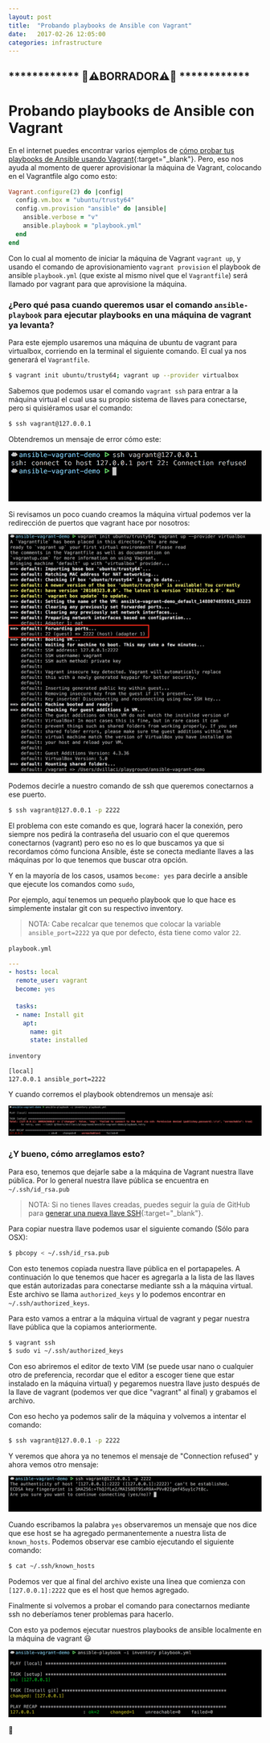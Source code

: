 ```yaml
---
layout: post
title:  "Probando playbooks de Ansible con Vagrant"
date:   2017-02-26 12:05:00
categories: infrastructure
---
```


## ************ 🦀⚠️**BORRADOR**⚠️🦀 ************

# Probando playbooks de Ansible con Vagrant

En el internet puedes encontrar varios ejemplos de [cómo probar tus playbooks de Ansible usando Vagrant](https://docs.ansible.com/ansible/guide_vagrant.html){:target="_blank"}. Pero, eso nos ayuda
al momento de querer aprovisionar la máquina de Vagrant, colocando en el Vagrantfile algo como esto:

```ruby
Vagrant.configure(2) do |config|
  config.vm.box = "ubuntu/trusty64"
  config.vm.provision "ansible" do |ansible|
    ansible.verbose = "v"
    ansible.playbook = "playbook.yml"
  end
end
```

Con lo cual al momento de iniciar la máquina de Vagrant `vagrant up`, y usando el comando de
aprovisionamiento `vagrant provision` el playbook de ansible `playbook.yml` (que existe al mismo
nivel que el `Vagrantfile`) será llamado por vagrant para que aprovisione la máquina.

### ¿Pero qué pasa cuando queremos usar el comando `ansible-playbook` para ejecutar playbooks en una máquina de vagrant ya levanta?

Para este ejemplo usaremos una máquina de ubuntu de vagrant para virtualbox, corriendo en la
terminal el siguiente comando. El cual ya nos generará el `Vagrantfile`.

```sh
$ vagrant init ubuntu/trusty64; vagrant up --provider virtualbox
```

Sabemos que podemos usar el comando `vagrant ssh` para entrar a la máquina virtual el cual usa su
propio sistema de llaves para conectarse, pero si quisiéramos usar el comando:

```sh
$ ssh vagrant@127.0.0.1
```

Obtendremos un mensaje de error cómo este:

![Connection Refused](/assets/ansible_vagrant/connection_refused.png)

Si revisamos un poco cuando creamos la máquina virtual podemos ver la redirección de puertos que
vagrant hace por nosotros:

![Vagrant init](/assets/ansible_vagrant/vagrant_init.png)

Podemos decirle a nuestro comando de ssh que queremos conectarnos a ese puerto.

```sh
$ ssh vagrant@127.0.0.1 -p 2222
```

El problema con este comando es que, logrará hacer la conexión, pero siempre nos pedirá la
contraseña del usuario con el que queremos conectarnos (vagrant) pero eso no es lo que buscamos ya
que si recordamos cómo funciona Ansible, éste se conecta mediante llaves a las máquinas por lo que
tenemos que buscar otra opción.

Y en la mayoría de los casos, usamos `become: yes` para decirle a ansible que ejecute los comandos
como `sudo`,

Por ejemplo, aquí tenemos un pequeño playbook que lo que hace es simplemente instalar git con su
respectivo inventory.

> NOTA: Cabe recalcar que tenemos que colocar la variable `ansible_port=2222` ya que por defecto,
ésta tiene como valor `22`.

`playbook.yml`

```yml
---
- hosts: local
  remote_user: vagrant
  become: yes

  tasks:
  - name: Install git
    apt:
      name: git
      state: installed

```

`inventory`

```
[local]
127.0.0.1 ansible_port=2222
```

Y cuando corremos el playbook obtendremos un mensaje así:

![error playbook](/assets/ansible_vagrant/error_playbook.png)

### ¿Y bueno, cómo arreglamos esto?

Para eso, tenemos que dejarle sabe a la máquina de Vagrant nuestra llave pública. Por lo general
nuestra llave pública se encuentra en `~/.ssh/id_rsa.pub`

> NOTA: Si no tienes llaves creadas, puedes seguir la guía de GitHub para [generar una nueva llave SSH](https://help.github.com/articles/generating-a-new-ssh-key-and-adding-it-to-the-ssh-agent/){:target="_blank"}.

Para copiar nuestra llave podemos usar el siguiente comando (Sólo para OSX):

```sh
$ pbcopy < ~/.ssh/id_rsa.pub
```

Con esto tenemos copiada nuestra llave pública en el portapapeles.
A continuación lo que tenemos que hacer es agregarla a la lista de las llaves que están autorizadas
para conectarse mediante ssh a la máquina virtual. Este archivo se llama `authorized_keys` y lo
podemos encontrar en `~/.ssh/authorized_keys`.

Para esto vamos a entrar a la máquina virtual de vagrant y pegar nuestra llave pública que la
copiamos anteriormente.

```sh
$ vagrant ssh
$ sudo vi ~/.ssh/authorized_keys
```
Con eso abriremos el editor de texto VIM (se puede usar nano o cualquier otro de preferencia,
recordar que el editor a escoger tiene que estar instalado en la máquina virtual) y pegaremos
nuestra llave justo después de la llave de vagrant (podemos ver que dice "vagrant" al final) y
grabamos el archivo.

Con eso hecho ya podemos salir de la máquina y volvemos a intentar el comando:

```sh
$ ssh vagrant@127.0.0.1 -p 2222
```
Y veremos que ahora ya no tenemos el mensaje de "Connection refused" y ahora vemos otro mensaje:

![Add fingerprint](/assets/ansible_vagrant/add_fingerprint.png)

Cuando escribamos la palabra `yes` observaremos un mensaje que nos dice que ese host se ha agregado
permanentemente a nuestra lista de `known_hosts`. Podemos observar ese cambio ejecutando el
siguiente comando:

```sh
$ cat ~/.ssh/known_hosts
```

Podemos ver que al final del archivo existe una línea que comienza con `[127.0.0.1]:2222` que es el
host que hemos agregado.

Finalmente si volvemos a probar el comando para conectarnos mediante ssh no deberíamos tener
problemas para hacerlo.

Con esto ya podemos ejecutar nuestros playbooks de ansible localmente en la máquina de vagrant 😃

![playbook running](/assets/ansible_vagrant/playbook_running.png)

🎉
